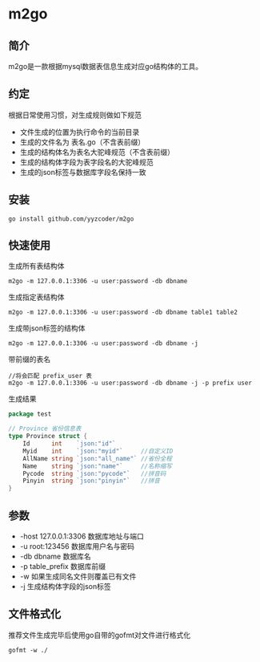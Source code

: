 m2go
===============

## 简介
m2go是一款根据mysql数据表信息生成对应go结构体的工具。

## 约定
根据日常使用习惯，对生成规则做如下规范
* 文件生成的位置为执行命令的当前目录
* 生成的文件名为 表名.go（不含表前缀）
* 生成的结构体名为表名大驼峰规范（不含表前缀）
* 生成的结构体字段为表字段名的大驼峰规范
* 生成的json标签与数据库字段名保持一致

## 安装

~~~
go install github.com/yyzcoder/m2go
~~~

## 快速使用

生成所有表结构体

~~~
m2go -m 127.0.0.1:3306 -u user:password -db dbname
~~~

生成指定表结构体

~~~
m2go -m 127.0.0.1:3306 -u user:password -db dbname table1 table2
~~~

生成带json标签的结构体
~~~
m2go -m 127.0.0.1:3306 -u user:password -db dbname -j
~~~

带前缀的表名
~~~
//将会匹配 prefix_user 表
m2go -m 127.0.0.1:3306 -u user:password -db dbname -j -p prefix user
~~~

生成结果
```go
package test

// Province 省份信息表
type Province struct {
	Id      int    `json:"id"`
	Myid    int    `json:"myid"`     //自定义ID
	AllName string `json:"all_name"` //省份全程
	Name    string `json:"name"`     //名称缩写
	Pycode  string `json:"pycode"`   //拼音码
	Pinyin  string `json:"pinyin"`   //拼音
}
```

## 参数

* -host 127.0.0.1:3306 数据库地址与端口
* -u root:123456 数据库用户名与密码
* -db dbname 数据库名
* -p table_prefix 数据库前缀
* -w 如果生成同名文件则覆盖已有文件
* -j 生成结构体字段的json标签

## 文件格式化
推荐文件生成完毕后使用go自带的gofmt对文件进行格式化
~~~
gofmt -w ./
~~~